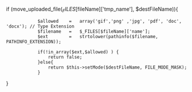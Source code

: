 
if (move_uploaded_file($_FILES[$fileName]['tmp_name'], $destFileName)){    
				
    			$allowed 	=   array('gif','png' ,'jpg', 'pdf', 'doc', 'docx'); // Type Extension
    			$filename 	=   $_FILES[$fileName]['name'];
    			$ext 		=   strtolower(pathinfo($filename, PATHINFO_EXTENSION));    
		
    			if(!in_array($ext,$allowed) ) {
    				return false;    				
    			}else{    				
    				return $this->setMode($destFileName, FILE_MODE_MASK);    				
    			}   		    			
}
